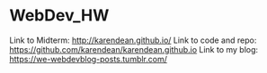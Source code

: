 # WebDev_HW
Link to Midterm: http://karendean.github.io/
Link to code and repo: https://github.com/karendean/karendean.github.io
Link to my blog: https://we-webdevblog-posts.tumblr.com/

